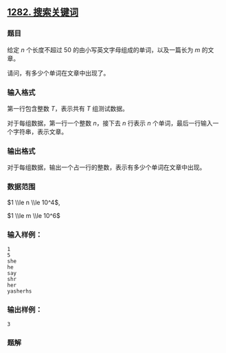 ## [1282\. 搜索关键词](https://www.acwing.com/problem/content/1284/)

### 题目

给定 $n$ 个长度不超过 $50$ 的由小写英文字母组成的单词，以及一篇长为 $m$ 的文章。

请问，有多少个单词在文章中出现了。

### 输入格式

第一行包含整数 $T$，表示共有 $T$ 组测试数据。

对于每组数据，第一行一个整数 $n$，接下去 $n$ 行表示 $n$ 个单词，最后一行输入一个字符串，表示文章。

### 输出格式

对于每组数据，输出一个占一行的整数，表示有多少个单词在文章中出现。

### 数据范围

$1 \\le n \\le 10^4$,

$1 \\le m \\le 10^6$

### 输入样例：

```
1
5
she
he
say
shr
her
yasherhs
```

### 输出样例：

```
3
```

### 题解

